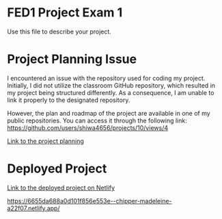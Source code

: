 # FED1 Project Exam 1

Use this file to describe your project.

# Project Planning Issue

I encountered an issue with the repository used for coding my project. Initially, I did not utilize the classroom GitHub repository, which resulted in my project being structured differently. As a consequence, I am unable to link it properly to the designated repository.

However, the plan and roadmap of the project are available in one of my public repositories. You can access it through the following link: https://github.com/users/shiwa4656/projects/10/views/4

[Link to the project planning](https://github.com/users/shiwa4656/projects/10/views/1)


# Deployed Project

[Link to the deployed project on Netlify](https://6655da688a0d101f856e553e--chipper-madeleine-a22f07.netlify.app/)

https://6655da688a0d101f856e553e--chipper-madeleine-a22f07.netlify.app/
